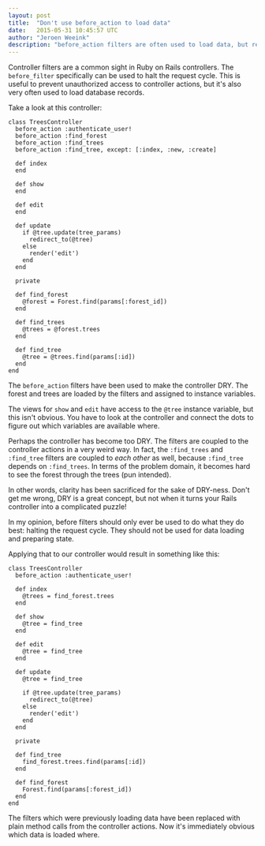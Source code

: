 ```yaml
---
layout: post
title:  "Don't use before_action to load data"
date:   2015-05-31 10:45:57 UTC
author: "Jeroen Weeink"
description: "before_action filters are often used to load data, but results in complicated and hard to maintain controllers. Luckily, there's an easy fix."
---
```

Controller filters are a common sight in Ruby on Rails controllers. The `before_filter` specifically can be used to halt the request cycle. This is useful to prevent unauthorized access to controller actions, but it's also very often used to load database records.

Take a look at this controller:

    class TreesController
      before_action :authenticate_user!
      before_action :find_forest
      before_action :find_trees
      before_action :find_tree, except: [:index, :new, :create]

      def index
      end

      def show
      end

      def edit
      end

      def update
        if @tree.update(tree_params)
          redirect_to(@tree)
        else
          render('edit')
        end
      end

      private

      def find_forest
        @forest = Forest.find(params[:forest_id])
      end

      def find_trees
        @trees = @forest.trees
      end

      def find_tree
        @tree = @trees.find(params[:id])
      end
    end

The `before_action` filters have been used to make the controller DRY. The forest and trees are loaded by the filters and assigned to instance variables.

The views for `show` and `edit` have access to the `@tree` instance variable, but this isn't obvious. You have to look at the controller and connect the dots to figure out which variables are available where.

Perhaps the controller has become too DRY. The filters are coupled to the controller actions in a very weird way. In fact, the `:find_trees` and `:find_tree` filters are coupled to *each other* as well, because `:find_tree` depends on `:find_trees`. In terms of the problem domain, it becomes hard to see the forest through the trees (pun intended).

In other words, clarity has been sacrificed for the sake of DRY-ness. Don't get me wrong, DRY is a great concept, but not when it turns your Rails controller into a complicated puzzle!

In my opinion, before filters should only ever be used to do what they do best: halting the request cycle. They should not be used for data loading and preparing state.

Applying that to our controller would result in something like this:

    class TreesController
      before_action :authenticate_user!

      def index
        @trees = find_forest.trees
      end

      def show
        @tree = find_tree
      end

      def edit
        @tree = find_tree
      end

      def update
        @tree = find_tree

        if @tree.update(tree_params)
          redirect_to(@tree)
        else
          render('edit')
        end
      end

      private

      def find_tree
        find_forest.trees.find(params[:id])
      end

      def find_forest
        Forest.find(params[:forest_id])
      end
    end

The filters which were previously loading data have been replaced with plain method calls from the controller actions. Now it's immediately obvious which data is loaded where.
